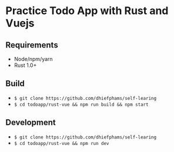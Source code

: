 # Practice Todo App with Rust and Vuejs

## Requirements
- Node/npm/yarn
- Rust 1.0+

## Build
- `$ git clone https://github.com/dhiefphams/self-learing`
- `$ cd todoapp/rust-vue && npm run build && npm start`

## Development
- `$ git clone https://github.com/dhiefphams/self-learing`
- `$ cd todoapp/rust-vue && npm run dev`
